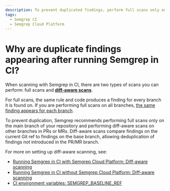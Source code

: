```yaml
---
description: To prevent duplicated findings, perform full scans only on the main branch of your repository.
tags:
  - Semgrep CI
  - Semgrep Cloud Platform
---
```


# Why are duplicate findings appearing after running Semgrep in CI?

When scanning with Semgrep in CI, there are two types of scans you can perform: full scans and [**diff-aware scans**](/docs/semgrep-ci/running-semgrep-ci-with-semgrep-cloud-platform/#diff-aware-scanning).

For full scans, the same rule and code produces a finding for every branch it is found on. If you are performing full scans on all branches, [the same finding appears for each branch](/semgrep-code/remove-duplicates/).

To prevent duplication, Semgrep recommends performing full scans only on the main branch of your repository and performing diff-aware scans on other branches in PRs or MRs. Diff-aware scans compare findings on the current Git ref to findings on the base branch, allowing deduplication of findings not introduced in the PR/MR branch.

For more on setting up diff-aware scanning, see:

* [Running Semgrep in CI with Semgrep Cloud Platform: Diff-aware scanning](/docs/semgrep-ci/running-semgrep-ci-with-semgrep-cloud-platform/#diff-aware-scanning)
* [Running Semgrep in CI without Semgrep Cloud Platform: Diff-aware scanning](/docs/semgrep-ci/running-semgrep-ci-without-semgrep-cloud-platform/#diff-aware-scanning)
* [CI environment variables: SEMGREP_BASELINE_REF](/docs/semgrep-ci/ci-environment-variables/#semgrep_baseline_ref)


